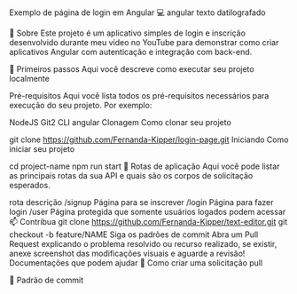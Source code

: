 Exemplo de página de login em Angular 💻
angular texto datilografado

📌 Sobre
Este projeto é um aplicativo simples de login e inscrição desenvolvido durante meu vídeo no YouTube para demonstrar como criar aplicativos Angular com autenticação e integração com back-end.

🚀 Primeiros passos
Aqui você descreve como executar seu projeto localmente

Pré-requisitos
Aqui você lista todos os pré-requisitos necessários para execução do seu projeto. Por exemplo:

NodeJS
Git2
CLI angular
Clonagem
Como clonar seu projeto

git clone https://github.com/Fernanda-Kipper/login-page.git
Iniciando
Como iniciar seu projeto

cd project-name
npm run start
📍 Rotas de aplicação
Aqui você pode listar as principais rotas da sua API e quais são os corpos de solicitação esperados.​

rota	descrição
/signup	Página para se inscrever
/login	Página para fazer login
/user	Página protegida que somente usuários logados podem acessar
📫 Contribua
git clone https://github.com/Fernanda-Kipper/text-editor.git
git checkout -b feature/NAME
Siga os padrões de commit
Abra um Pull Request explicando o problema resolvido ou recurso realizado, se existir, anexe screenshot das modificações visuais e aguarde a revisão!
Documentações que podem ajudar
📝 Como criar uma solicitação pull

💾 Padrão de commit
